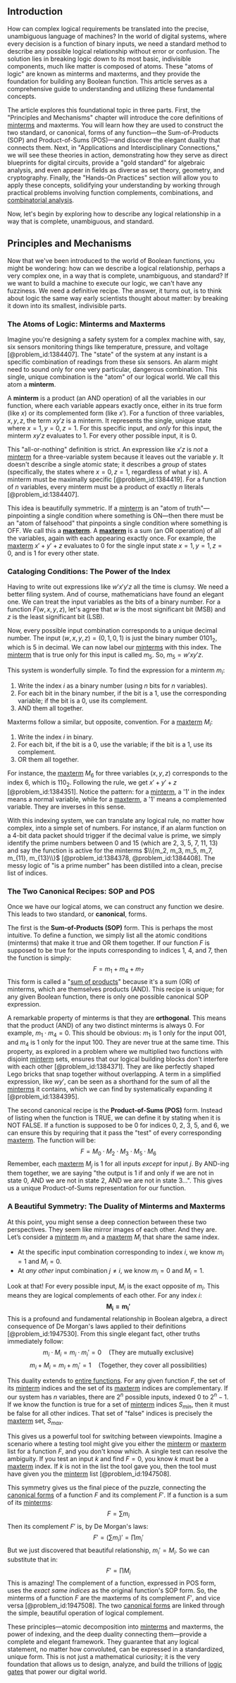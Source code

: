 ## Introduction
How can complex logical requirements be translated into the precise, unambiguous language of machines? In the world of digital systems, where every decision is a function of binary inputs, we need a standard method to describe any possible logical relationship without error or confusion. The solution lies in breaking logic down to its most basic, indivisible components, much like matter is composed of atoms. These "atoms of logic" are known as minterms and maxterms, and they provide the foundation for building any Boolean function. This article serves as a comprehensive guide to understanding and utilizing these fundamental concepts.

The article explores this foundational topic in three parts. First, the "Principles and Mechanisms" chapter will introduce the core definitions of [minterms](@article_id:177768) and maxterms. You will learn how they are used to construct the two standard, or canonical, forms of any function—the Sum-of-Products (SOP) and Product-of-Sums (POS)—and discover the elegant duality that connects them. Next, in "Applications and Interdisciplinary Connections," we will see these theories in action, demonstrating how they serve as direct blueprints for digital circuits, provide a "gold standard" for algebraic analysis, and even appear in fields as diverse as set theory, geometry, and cryptography. Finally, the "Hands-On Practices" section will allow you to apply these concepts, solidifying your understanding by working through practical problems involving function complements, combinations, and [combinatorial analysis](@article_id:265065).

Now, let's begin by exploring how to describe any logical relationship in a way that is complete, unambiguous, and standard.

## Principles and Mechanisms

Now that we've been introduced to the world of Boolean functions, you might be wondering: how can we describe a logical relationship, perhaps a very complex one, in a way that is complete, unambiguous, and standard? If we want to build a machine to execute our logic, we can't have any fuzziness. We need a definitive recipe. The answer, it turns out, is to think about logic the same way early scientists thought about matter: by breaking it down into its smallest, indivisible parts.

### The Atoms of Logic: Minterms and Maxterms

Imagine you're designing a safety system for a complex machine with, say, six sensors monitoring things like temperature, pressure, and voltage [@problem_id:1384407]. The "state" of the system at any instant is a specific combination of readings from these six sensors. An alarm might need to sound only for one very particular, dangerous combination. This single, unique combination is the "atom" of our logical world. We call this atom a **minterm**.

A **minterm** is a product (an AND operation) of all the variables in our function, where each variable appears exactly once, either in its true form (like $x$) or its complemented form (like $x'$). For a function of three variables, $x, y, z$, the term $xy'z$ is a minterm. It represents the single, unique state where $x=1, y=0, z=1$. For this specific input, and *only* for this input, the minterm $xy'z$ evaluates to 1. For every other possible input, it is 0.

This "all-or-nothing" definition is strict. An expression like $x'z$ is *not* a [minterm](@article_id:162862) for a three-variable system because it leaves out the variable $y$. It doesn't describe a single atomic state; it describes a *group* of states (specifically, the states where $x=0, z=1$, regardless of what $y$ is). A minterm must be maximally specific [@problem_id:1384419]. For a function of $n$ variables, every minterm must be a product of exactly $n$ literals [@problem_id:1384407].

This idea is beautifully symmetric. If a [minterm](@article_id:162862) is an "atom of truth"—pinpointing a single condition where something is ON—then there must be an "atom of falsehood" that pinpoints a single condition where something is OFF. We call this a **[maxterm](@article_id:171277)**. A **[maxterm](@article_id:171277)** is a sum (an OR operation) of all the variables, again with each appearing exactly once. For example, the [maxterm](@article_id:171277) $x' + y' + z$ evaluates to 0 for the single input state $x=1, y=1, z=0$, and is 1 for every other state.

### Cataloging Conditions: The Power of the Index

Having to write out expressions like $w'x'y'z$ all the time is clumsy. We need a better filing system. And of course, mathematicians have found an elegant one. We can treat the input variables as the bits of a binary number. For a function $F(w, x, y, z)$, let's agree that $w$ is the most significant bit (MSB) and $z$ is the least significant bit (LSB).

Now, every possible input combination corresponds to a unique decimal number. The input $(w,x,y,z) = (0,1,0,1)$ is just the binary number $0101_2$, which is 5 in decimal. We can now label our [minterms](@article_id:177768) with this index. The [minterm](@article_id:162862) that is true only for this input is called $m_5$. So, $m_5 = w'xy'z$.

This system is wonderfully simple. To find the expression for a minterm $m_i$:
1.  Write the index $i$ as a binary number (using $n$ bits for $n$ variables).
2.  For each bit in the binary number, if the bit is a 1, use the corresponding variable; if the bit is a 0, use its complement.
3.  AND them all together.

Maxterms follow a similar, but opposite, convention. For a [maxterm](@article_id:171277) $M_i$:
1.  Write the index $i$ in binary.
2.  For each bit, if the bit is a 0, use the variable; if the bit is a 1, use its complement.
3.  OR them all together.

For instance, the [maxterm](@article_id:171277) $M_6$ for three variables $(x, y, z)$ corresponds to the index 6, which is $110_2$. Following the rule, we get $x' + y' + z$ [@problem_id:1384351]. Notice the pattern: for a [minterm](@article_id:162862), a '1' in the index means a normal variable, while for a [maxterm](@article_id:171277), a '1' means a complemented variable. They are inverses in this sense.

With this indexing system, we can translate any logical rule, no matter how complex, into a simple set of numbers. For instance, if an alarm function on a 4-bit data packet should trigger if the decimal value is prime, we simply identify the prime numbers between 0 and 15 (which are 2, 3, 5, 7, 11, 13) and say the function is active for the minterms $\\{m_2, m_3, m_5, m_7, m_{11}, m_{13}\\}$ [@problem_id:1384378, @problem_id:1384408]. The messy logic of "is a prime number" has been distilled into a clean, precise list of indices.

### The Two Canonical Recipes: SOP and POS

Once we have our logical atoms, we can construct any function we desire. This leads to two standard, or **canonical**, forms.

The first is the **Sum-of-Products (SOP)** form. This is perhaps the most intuitive. To define a function, we simply list all the atomic conditions (minterms) that make it true and OR them together. If our function $F$ is supposed to be true for the inputs corresponding to indices 1, 4, and 7, then the function is simply:
$$F = m_1 + m_4 + m_7$$
This form is called a "[sum of products](@article_id:164709)" because it's a sum (OR) of minterms, which are themselves products (AND). This recipe is unique; for any given Boolean function, there is only one possible canonical SOP expression.

A remarkable property of minterms is that they are **orthogonal**. This means that the product (AND) of any two distinct minterms is always 0. For example, $m_1 \cdot m_4 = 0$. This should be obvious: $m_1$ is 1 only for the input $001$, and $m_4$ is 1 only for the input $100$. They are never true at the same time. This property, as explored in a problem where we multiplied two functions with disjoint [minterm](@article_id:162862) sets, ensures that our logical building blocks don't interfere with each other [@problem_id:1384371]. They are like perfectly shaped Lego bricks that snap together without overlapping. A term in a simplified expression, like $wy'$, can be seen as a shorthand for the sum of all the [minterms](@article_id:177768) it contains, which we can find by systematically expanding it [@problem_id:1384395].

The second canonical recipe is the **Product-of-Sums (POS)** form. Instead of listing when the function is TRUE, we can define it by stating when it is NOT FALSE. If a function is supposed to be 0 for indices 0, 2, 3, 5, and 6, we can ensure this by requiring that it pass the "test" of every corresponding [maxterm](@article_id:171277). The function will be:
$$F = M_0 \cdot M_2 \cdot M_3 \cdot M_5 \cdot M_6$$
Remember, each [maxterm](@article_id:171277) $M_j$ is 1 for all inputs *except* for input $j$. By AND-ing them together, we are saying "the output is 1 if and only if we are not in state 0, AND we are not in state 2, AND we are not in state 3...". This gives us a unique Product-of-Sums representation for our function.

### A Beautiful Symmetry: The Duality of Minterms and Maxterms

At this point, you might sense a deep connection between these two perspectives. They seem like mirror images of each other. And they are. Let’s consider a [minterm](@article_id:162862) $m_i$ and a [maxterm](@article_id:171277) $M_i$ that share the same index.

-   At the specific input combination corresponding to index $i$, we know $m_i = 1$ and $M_i = 0$.
-   At *any other* input combination $j \neq i$, we know $m_i = 0$ and $M_i = 1$.

Look at that! For every possible input, $M_i$ is the exact opposite of $m_i$. This means they are logical complements of each other. For any index $i$:
$$\boldsymbol{M_i = m_i'}$$
This is a profound and fundamental relationship in Boolean algebra, a direct consequence of De Morgan's laws applied to their definitions [@problem_id:1947530]. From this single elegant fact, other truths immediately follow:
$$m_i \cdot M_i = m_i \cdot m_i' = 0 \quad (\text{They are mutually exclusive})$$
$$m_i + M_i = m_i + m_i' = 1 \quad (\text{Together, they cover all possibilities})$$

This duality extends to [entire functions](@article_id:175738). For any given function $F$, the set of its [minterm](@article_id:162862) indices and the set of its [maxterm](@article_id:171277) indices are complementary. If our system has $n$ variables, there are $2^n$ possible inputs, indexed $0$ to $2^n-1$. If we know the function is true for a set of [minterm](@article_id:162862) indices $S_{min}$, then it must be false for all other indices. That set of "false" indices is precisely the [maxterm](@article_id:171277) set, $S_{max}$.

This gives us a powerful tool for switching between viewpoints. Imagine a scenario where a testing tool might give you either the [minterm](@article_id:162862) or [maxterm](@article_id:171277) list for a function $F$, and you don't know which. A single test can resolve the ambiguity. If you test an input $k$ and find $F=0$, you know $k$ must be a [maxterm](@article_id:171277) index. If $k$ is not in the list the tool gave you, then the tool must have given you the [minterm](@article_id:162862) list [@problem_id:1947508].

This symmetry gives us the final piece of the puzzle, connecting the [canonical forms](@article_id:152564) of a function $F$ and its complement $F'$. If a function is a sum of its [minterms](@article_id:177768):
$$F = \sum m_i$$
Then its complement $F'$ is, by De Morgan's laws:
$$F' = \left(\sum m_i\right)' = \prod m_i'$$
But we just discovered that beautiful relationship, $m_i' = M_i$. So we can substitute that in:
$$F' = \prod M_i$$
This is amazing! The complement of a function, expressed in POS form, uses the *exact same indices* as the original function's SOP form. So, the minterms of a function $F$ are the maxterms of its complement $F'$, and vice versa [@problem_id:1947508]. The two [canonical forms](@article_id:152564) are linked through the simple, beautiful operation of logical complement.

These principles—atomic decomposition into [minterms](@article_id:177768) and maxterms, the power of indexing, and the deep duality connecting them—provide a complete and elegant framework. They guarantee that any logical statement, no matter how convoluted, can be expressed in a standardized, unique form. This is not just a mathematical curiosity; it is the very foundation that allows us to design, analyze, and build the trillions of [logic gates](@article_id:141641) that power our digital world.